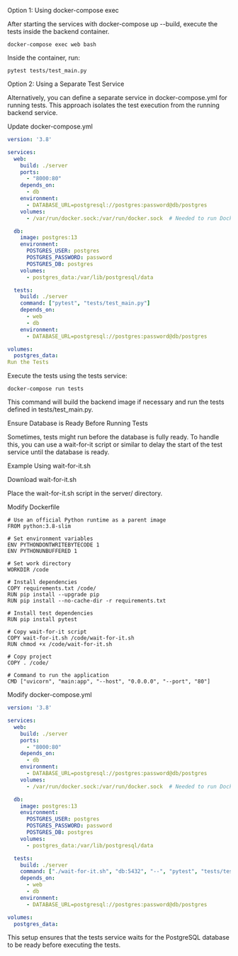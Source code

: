 Option 1: Using docker-compose exec

After starting the services with docker-compose up --build, execute the tests inside the backend container.

```
docker-compose exec web bash
```
Inside the container, run:

```
pytest tests/test_main.py
```
Option 2: Using a Separate Test Service

Alternatively, you can define a separate service in docker-compose.yml for running tests. This approach isolates the test execution from the running backend service.

Update docker-compose.yml

```yaml
version: '3.8'

services:
  web:
    build: ./server
    ports:
      - "8000:80"
    depends_on:
      - db
    environment:
      - DATABASE_URL=postgresql://postgres:password@db/postgres
    volumes:
      - /var/run/docker.sock:/var/run/docker.sock  # Needed to run Docker inside Docker

  db:
    image: postgres:13
    environment:
      POSTGRES_USER: postgres
      POSTGRES_PASSWORD: password
      POSTGRES_DB: postgres
    volumes:
      - postgres_data:/var/lib/postgresql/data

  tests:
    build: ./server
    command: ["pytest", "tests/test_main.py"]
    depends_on:
      - web
      - db
    environment:
      - DATABASE_URL=postgresql://postgres:password@db/postgres

volumes:
  postgres_data:
Run the Tests
```
Execute the tests using the tests service:

```
docker-compose run tests
```
This command will build the backend image if necessary and run the tests defined in tests/test_main.py.

Ensure Database is Ready Before Running Tests

Sometimes, tests might run before the database is fully ready. To handle this, you can use a wait-for-it script or similar to delay the start of the test service until the database is ready.

Example Using wait-for-it.sh

Download wait-for-it.sh

Place the wait-for-it.sh script in the server/ directory.

Modify Dockerfile

```
# Use an official Python runtime as a parent image
FROM python:3.8-slim

# Set environment variables
ENV PYTHONDONTWRITEBYTECODE 1
ENV PYTHONUNBUFFERED 1

# Set work directory
WORKDIR /code

# Install dependencies
COPY requirements.txt /code/
RUN pip install --upgrade pip
RUN pip install --no-cache-dir -r requirements.txt

# Install test dependencies
RUN pip install pytest

# Copy wait-for-it script
COPY wait-for-it.sh /code/wait-for-it.sh
RUN chmod +x /code/wait-for-it.sh

# Copy project
COPY . /code/

# Command to run the application
CMD ["uvicorn", "main:app", "--host", "0.0.0.0", "--port", "80"]
```
Modify docker-compose.yml

```yaml
version: '3.8'

services:
  web:
    build: ./server
    ports:
      - "8000:80"
    depends_on:
      - db
    environment:
      - DATABASE_URL=postgresql://postgres:password@db/postgres
    volumes:
      - /var/run/docker.sock:/var/run/docker.sock  # Needed to run Docker inside Docker

  db:
    image: postgres:13
    environment:
      POSTGRES_USER: postgres
      POSTGRES_PASSWORD: password
      POSTGRES_DB: postgres
    volumes:
      - postgres_data:/var/lib/postgresql/data

  tests:
    build: ./server
    command: ["./wait-for-it.sh", "db:5432", "--", "pytest", "tests/test_main.py"]
    depends_on:
      - web
      - db
    environment:
      - DATABASE_URL=postgresql://postgres:password@db/postgres

volumes:
  postgres_data:
```
This setup ensures that the tests service waits for the PostgreSQL database to be ready before executing the tests.
